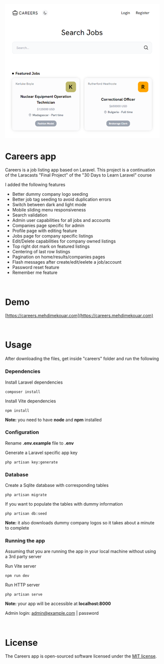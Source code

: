 ![Carrers app](screenshot.png)

# Careers app

Careers is a job listing app based on Laravel. This project is a continuation of the Laracasts "Final Project" of the "30 Days to Learn Laravel" course

I added the following features

- Better dummy company logo seeding
- Better job tag seeding to avoid duplication errors
- Switch between dark and light mode
- Mobile sliding menu responsiveness
- Search validation
- Admin user capabilities for all jobs and accounts
- Companies page specific for admin
- Profile page with editing feature
- Jobs page for company specific listings
- Edit/Delete capabilities for company owned listings
- Top right dot mark on featured listings
- Centering of last row listings
- Pagination on home/results/companies pages
- Flash messages after create/edit/eelete a job/account
- Password reset feature
- Remember me feature

<br />

# Demo

[https://careers.mehdimekouar.com](https://careers.mehdimekouar.com)

<br />

# Usage

After downloading the files, get inside "careers" folder and run the following 

### Dependencies
Install Laravel dependencies
```
composer install
```

Install Vite dependencies
```
npm install
```
**Note:** you need to have **node** and **npm** installed

### Configuration
Rename **.env.example** file to **.env**

Generate a Laravel specific app key
```
php artisan key:generate
```

### Database
Create a Sqlite database with corresponding tables
```
php artisan migrate
```

If you want to populate the tables with dummy information
```
php artisan db:seed
```
**Note:** it also downloads dummy company logos so it takes about a minute to complete

### Running the app
Assuming that you are running the app in your local machine without using a 3rd party server

Run Vite server
```
npm run dev
```

Run HTTP server

```
php artisan serve
```
**Note:** your app will be accessible at **localhost:8000**

Admin login: admin@example.com | password

<br />

# License

The Careers app is open-sourced software licensed under the [MIT license](https://opensource.org/licenses/MIT).
